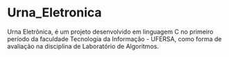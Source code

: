 # Urna_Eletronica
 Urna Eletrônica, é um projeto desenvolvido em linguagem C no primeiro período da faculdade Tecnologia da Informação - UFERSA, como forma de avaliação na disciplina de Laboratório de Algoritmos.

